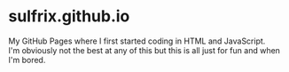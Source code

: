 # sulfrix.github.io
My GitHub Pages where I first started coding in HTML and JavaScript.\
I'm obviously not the best at any of this but this is all just for fun and when I'm bored.
